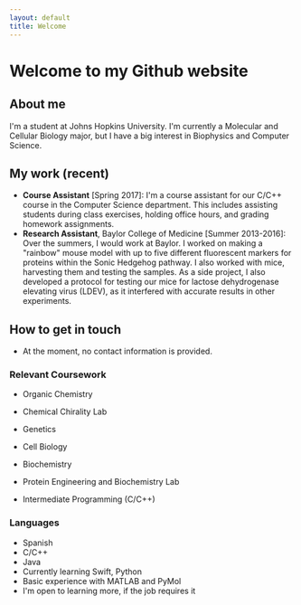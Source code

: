 ```yaml
---
layout: default
title: Welcome
---
```


# Welcome to my Github website
## About me
I'm a student at Johns Hopkins University. I'm currently a Molecular and Cellular Biology major, but I have a big interest in Biophysics and Computer Science.

## My work (recent)
* **Course Assistant** [Spring 2017]: I'm a course assistant for our C/C++ course in the Computer Science department. This includes assisting students during class exercises, holding office hours, and grading homework assignments.
* **Research Assistant**, Baylor College of Medicine [Summer 2013-2016]: Over the summers, I would work at Baylor. I worked on making a "rainbow" mouse model with up to five different fluorescent markers for proteins within the Sonic Hedgehog pathway. I also worked with mice, harvesting them and testing the samples. As a side project, I also developed a protocol for testing our mice for lactose dehydrogenase elevating virus (LDEV), as it interfered with accurate results in other experiments.

## How to get in touch
* At the moment, no contact information is provided.

### Relevant Coursework
* Organic Chemistry
* Chemical Chirality Lab
* Genetics
* Cell Biology
* Biochemistry
* Protein Engineering and Biochemistry Lab

* Intermediate Programming (C/C++)

### Languages
* Spanish
* C/C++
* Java
* Currently learning Swift, Python
* Basic experience with MATLAB and PyMol
* I'm open to learning more, if the job requires it
